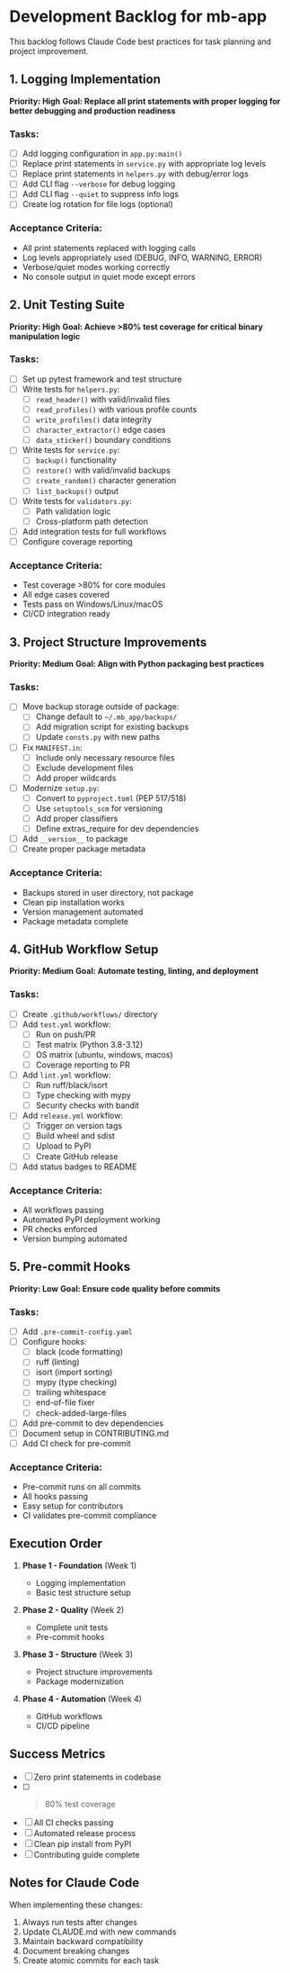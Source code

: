 # Development Backlog for mb-app

This backlog follows Claude Code best practices for task planning and project improvement.

## 1. Logging Implementation
**Priority: High**
**Goal: Replace all print statements with proper logging for better debugging and production readiness**

### Tasks:
- [ ] Add logging configuration in `app.py:main()`
- [ ] Replace print statements in `service.py` with appropriate log levels
- [ ] Replace print statements in `helpers.py` with debug/error logs
- [ ] Add CLI flag `--verbose` for debug logging
- [ ] Add CLI flag `--quiet` to suppress info logs
- [ ] Create log rotation for file logs (optional)

### Acceptance Criteria:
- All print statements replaced with logging calls
- Log levels appropriately used (DEBUG, INFO, WARNING, ERROR)
- Verbose/quiet modes working correctly
- No console output in quiet mode except errors

## 2. Unit Testing Suite
**Priority: High**
**Goal: Achieve >80% test coverage for critical binary manipulation logic**

### Tasks:
- [ ] Set up pytest framework and test structure
- [ ] Write tests for `helpers.py`:
  - [ ] `read_header()` with valid/invalid files
  - [ ] `read_profiles()` with various profile counts
  - [ ] `write_profiles()` data integrity
  - [ ] `character_extractor()` edge cases
  - [ ] `data_sticker()` boundary conditions
- [ ] Write tests for `service.py`:
  - [ ] `backup()` functionality
  - [ ] `restore()` with valid/invalid backups
  - [ ] `create_random()` character generation
  - [ ] `list_backups()` output
- [ ] Write tests for `validators.py`:
  - [ ] Path validation logic
  - [ ] Cross-platform path detection
- [ ] Add integration tests for full workflows
- [ ] Configure coverage reporting

### Acceptance Criteria:
- Test coverage >80% for core modules
- All edge cases covered
- Tests pass on Windows/Linux/macOS
- CI/CD integration ready

## 3. Project Structure Improvements
**Priority: Medium**
**Goal: Align with Python packaging best practices**

### Tasks:
- [ ] Move backup storage outside of package:
  - [ ] Change default to `~/.mb_app/backups/`
  - [ ] Add migration script for existing backups
  - [ ] Update `consts.py` with new paths
- [ ] Fix `MANIFEST.in`:
  - [ ] Include only necessary resource files
  - [ ] Exclude development files
  - [ ] Add proper wildcards
- [ ] Modernize `setup.py`:
  - [ ] Convert to `pyproject.toml` (PEP 517/518)
  - [ ] Use `setuptools_scm` for versioning
  - [ ] Add proper classifiers
  - [ ] Define extras_require for dev dependencies
- [ ] Add `__version__` to package
- [ ] Create proper package metadata

### Acceptance Criteria:
- Backups stored in user directory, not package
- Clean pip installation works
- Version management automated
- Package metadata complete

## 4. GitHub Workflow Setup
**Priority: Medium**
**Goal: Automate testing, linting, and deployment**

### Tasks:
- [ ] Create `.github/workflows/` directory
- [ ] Add `test.yml` workflow:
  - [ ] Run on push/PR
  - [ ] Test matrix (Python 3.8-3.12)
  - [ ] OS matrix (ubuntu, windows, macos)
  - [ ] Coverage reporting to PR
- [ ] Add `lint.yml` workflow:
  - [ ] Run ruff/black/isort
  - [ ] Type checking with mypy
  - [ ] Security checks with bandit
- [ ] Add `release.yml` workflow:
  - [ ] Trigger on version tags
  - [ ] Build wheel and sdist
  - [ ] Upload to PyPI
  - [ ] Create GitHub release
- [ ] Add status badges to README

### Acceptance Criteria:
- All workflows passing
- Automated PyPI deployment working
- PR checks enforced
- Version bumping automated

## 5. Pre-commit Hooks
**Priority: Low**
**Goal: Ensure code quality before commits**

### Tasks:
- [ ] Add `.pre-commit-config.yaml`
- [ ] Configure hooks:
  - [ ] black (code formatting)
  - [ ] ruff (linting)
  - [ ] isort (import sorting)
  - [ ] mypy (type checking)
  - [ ] trailing whitespace
  - [ ] end-of-file fixer
  - [ ] check-added-large-files
- [ ] Add pre-commit to dev dependencies
- [ ] Document setup in CONTRIBUTING.md
- [ ] Add CI check for pre-commit

### Acceptance Criteria:
- Pre-commit runs on all commits
- All hooks passing
- Easy setup for contributors
- CI validates pre-commit compliance

## Execution Order

1. **Phase 1 - Foundation** (Week 1)
   - Logging implementation
   - Basic test structure setup

2. **Phase 2 - Quality** (Week 2)
   - Complete unit tests
   - Pre-commit hooks

3. **Phase 3 - Structure** (Week 3)
   - Project structure improvements
   - Package modernization

4. **Phase 4 - Automation** (Week 4)
   - GitHub workflows
   - CI/CD pipeline

## Success Metrics

- [ ] Zero print statements in codebase
- [ ] >80% test coverage
- [ ] All CI checks passing
- [ ] Automated release process
- [ ] Clean pip install from PyPI
- [ ] Contributing guide complete

## Notes for Claude Code

When implementing these changes:
1. Always run tests after changes
2. Update CLAUDE.md with new commands
3. Maintain backward compatibility
4. Document breaking changes
5. Create atomic commits for each task